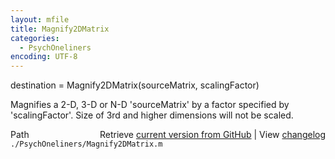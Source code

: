 ```yaml
---
layout: mfile
title: Magnify2DMatrix
categories:
  - PsychOneliners
encoding: UTF-8
---
```


destination = Magnify2DMatrix(sourceMatrix, scalingFactor)

Magnifies a 2-D, 3-D or N-D 'sourceMatrix' by a factor specified by
'scalingFactor'. Size of 3rd and higher dimensions will not be scaled.



<div class="code_header" style="text-align:right;">
  <span style="float:left;">Path&nbsp;&nbsp;</span> <span class="counter">Retrieve <a href=
  "https://raw.github.com/Psychtoolbox-3/Psychtoolbox-3/beta/./PsychOneliners/Magnify2DMatrix.m">current version from GitHub</a> | View <a href=
  "https://github.com/Psychtoolbox-3/Psychtoolbox-3/commits/beta/./PsychOneliners/Magnify2DMatrix.m">changelog</a></span>
</div>
<div class="code">
  <code>./PsychOneliners/Magnify2DMatrix.m</code>
</div>
